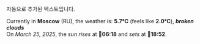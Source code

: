 
자동으로 추가된 텍스트입니다.

<!--START_SECTION:weather:moscow-->
Currently in **Moscow** (RU), the weather is: **5.7°C** (feels like **2.0°C**), ***broken clouds***<br/>
On *March 25, 2025*, the *sun rises* at 🌅**06:18** and *sets* at 🌇**18:52**.
<!--END_SECTION:weather-->
